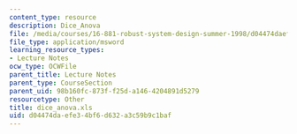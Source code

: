 ```yaml
---
content_type: resource
description: Dice_Anova
file: /media/courses/16-881-robust-system-design-summer-1998/d04474daefe34bf6d632a3c59b9c1baf_dice_anova.xls
file_type: application/msword
learning_resource_types:
- Lecture Notes
ocw_type: OCWFile
parent_title: Lecture Notes
parent_type: CourseSection
parent_uid: 98b160fc-873f-f25d-a146-4204891d5279
resourcetype: Other
title: dice_anova.xls
uid: d04474da-efe3-4bf6-d632-a3c59b9c1baf
---
```

